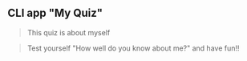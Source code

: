 
## CLI app "My Quiz"
> 

> This quiz is about myself

>

> Test yourself "How well do you know about me?" and have fun!!
